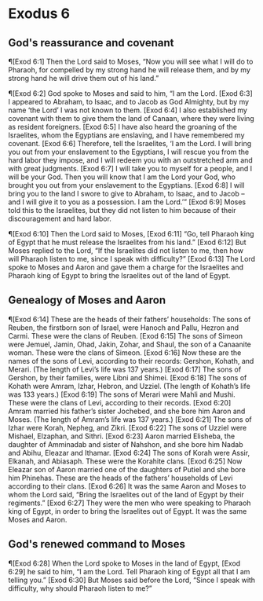 # Exodus 6

## God's reassurance and covenant
¶[Exod 6:1] Then the Lord said to Moses, “Now you will see what I will do to Pharaoh, for compelled by my strong hand he will release them, and by my strong hand he will drive them out of his land.”

¶[Exod 6:2] God spoke to Moses and said to him, “I am the Lord.
[Exod 6:3] I appeared to Abraham, to Isaac, and to Jacob as God Almighty, but by my name ‘the Lord’ I was not known to them.
[Exod 6:4] I also established my covenant with them to give them the land of Canaan, where they were living as resident foreigners.
[Exod 6:5] I have also heard the groaning of the Israelites, whom the Egyptians are enslaving, and I have remembered my covenant.
[Exod 6:6] Therefore, tell the Israelites, ‘I am the Lord. I will bring you out from your enslavement to the Egyptians, I will rescue you from the hard labor they impose, and I will redeem you with an outstretched arm and with great judgments.
[Exod 6:7] I will take you to myself for a people, and I will be your God. Then you will know that I am the Lord your God, who brought you out from your enslavement to the Egyptians.
[Exod 6:8] I will bring you to the land I swore to give to Abraham, to Isaac, and to Jacob – and I will give it to you as a possession. I am the Lord.’”
[Exod 6:9] Moses told this to the Israelites, but they did not listen to him because of their discouragement and hard labor.

¶[Exod 6:10] Then the Lord said to Moses,
[Exod 6:11] “Go, tell Pharaoh king of Egypt that he must release the Israelites from his land.”
[Exod 6:12] But Moses replied to the Lord, “If the Israelites did not listen to me, then how will Pharaoh listen to me, since I speak with difficulty?”
[Exod 6:13] The Lord spoke to Moses and Aaron and gave them a charge for the Israelites and Pharaoh king of Egypt to bring the Israelites out of the land of Egypt.

## Genealogy of Moses and Aaron
¶[Exod 6:14] These are the heads of their fathers’ households: The sons of Reuben, the firstborn son of Israel, were Hanoch and Pallu, Hezron and Carmi. These were the clans of Reuben.
[Exod 6:15] The sons of Simeon were Jemuel, Jamin, Ohad, Jakin, Zohar, and Shaul, the son of a Canaanite woman. These were the clans of Simeon.
[Exod 6:16] Now these are the names of the sons of Levi, according to their records: Gershon, Kohath, and Merari. (The length of Levi’s life was 137 years.)
[Exod 6:17] The sons of Gershon, by their families, were Libni and Shimei.
[Exod 6:18] The sons of Kohath were Amram, Izhar, Hebron, and Uzziel. (The length of Kohath’s life was 133 years.)
[Exod 6:19] The sons of Merari were Mahli and Mushi. These were the clans of Levi, according to their records.
[Exod 6:20] Amram married his father’s sister Jochebed, and she bore him Aaron and Moses. (The length of Amram’s life was 137 years.)
[Exod 6:21] The sons of Izhar were Korah, Nepheg, and Zikri.
[Exod 6:22] The sons of Uzziel were Mishael, Elzaphan, and Sithri.
[Exod 6:23] Aaron married Elisheba, the daughter of Amminadab and sister of Nahshon, and she bore him Nadab and Abihu, Eleazar and Ithamar.
[Exod 6:24] The sons of Korah were Assir, Elkanah, and Abiasaph. These were the Korahite clans.
[Exod 6:25] Now Eleazar son of Aaron married one of the daughters of Putiel and she bore him Phinehas. These are the heads of the fathers’ households of Levi according to their clans.
[Exod 6:26] It was the same Aaron and Moses to whom the Lord said, “Bring the Israelites out of the land of Egypt by their regiments.”
[Exod 6:27] They were the men who were speaking to Pharaoh king of Egypt, in order to bring the Israelites out of Egypt. It was the same Moses and Aaron.

## God's renewed command to Moses
¶[Exod 6:28] When the Lord spoke to Moses in the land of Egypt,
[Exod 6:29] he said to him, “I am the Lord. Tell Pharaoh king of Egypt all that I am telling you.”
[Exod 6:30] But Moses said before the Lord, “Since I speak with difficulty, why should Pharaoh listen to me?”
